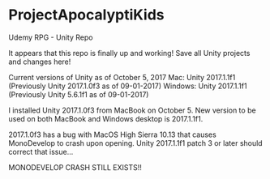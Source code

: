# ProjectApocalyptiKids
Udemy RPG - Unity Repo

It appears that this repo is finally up and working! Save all Unity projects and changes here!

Current versions of Unity as of October 5, 2017
Mac: Unity 2017.1.1f1 (Previously Unity 2017.1.0f3 as of 09-01-2017)
Windows: Unity 2017.1.1f1 (Previously Unity 5.6.1f1 as of 09-01-2017)


I installed Unity 2017.1.0f3 from MacBook on October 5. New version to be used on both MacBook and Windows desktop is 2017.1.1f1.

2017.1.0f3 has a bug with MacOS High Sierra 10.13 that causes MonoDevelop to crash upon
opening. Unity 2017.1.1f1 patch 3 or later should correct that issue...

MONODEVELOP CRASH STILL EXISTS!!
